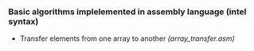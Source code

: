 ### Basic algorithms implelemented in assembly language **(intel syntax)**
* Transfer elements from one array to another _(array_transfer.asm)_